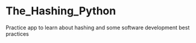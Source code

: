 # The_Hashing_Python
Practice app to learn about hashing and some software development best practices
